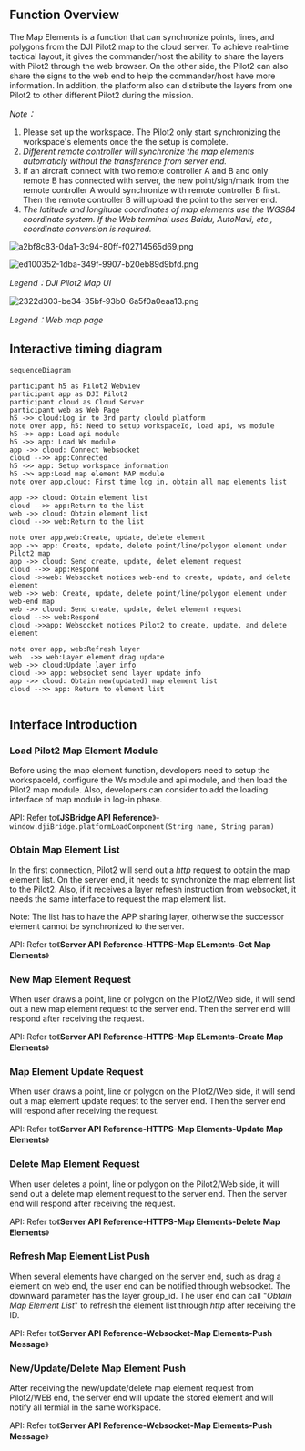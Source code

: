 ## Function Overview

The Map Elements is a function that can synchronize points, lines, and polygons from the DJI Pilot2 map to the cloud server. To achieve real-time tactical layout, it gives the commander/host the ability to share the layers with Pilot2 through the web browser. On the other side, the Pilot2 can also share the signs to the web end to help the commander/host have more information. In addition, the platform also can distribute the layers from one Pilot2 to other different Pilot2 during the mission.


*Note：*

1. Please set up the workspace. The Pilot2 only start synchronizing the workspace's elements once the the setup is complete.
2. *Different remote controller will synchronize the map elements automaticly without the transference from server end.*
3. If an aircraft connect with two remote controller A and B and only remote B has connected with server, the new point/sign/mark from the remote controller A would synchronize with remote controller B first. Then the remote controller B will upload the point to the server end.
4. *The latitude and longitude coordinates of map elements use the WGS84 coordinate system. If the Web terminal uses Baidu, AutoNavi, etc., coordinate conversion is required.*


![a2bf8c83-0da1-3c94-80ff-f02714565d69.png](https://terra-1-g.djicdn.com/84f990b0bbd145e6a3930de0c55d3b2b/admin/doc/3a3814ee-50cd-4cce-a4c5-f7b23963f946.png)


![ed100352-1dba-349f-9907-b20eb89d9bfd.png](https://terra-1-g.djicdn.com/84f990b0bbd145e6a3930de0c55d3b2b/admin/doc/1b20e4cd-bcd7-4cb3-a086-8eb0cb85bf6a.png)


*Legend：DJI Pilot2 Map UI*

![2322d303-be34-35bf-93b0-6a5f0a0eaa13.png](https://terra-1-g.djicdn.com/84f990b0bbd145e6a3930de0c55d3b2b/admin/doc/b33bfefd-1957-4d9d-b29f-29fbda6320f2.png)

*Legend：Web map page*

## Interactive timing diagram

```mermaid
sequenceDiagram

participant h5 as Pilot2 Webview
participant app as DJI Pilot2
participant cloud as Cloud Server
participant web as Web Page
h5 ->> cloud:Log in to 3rd party clould platform
note over app, h5: Need to setup workspaceId, load api, ws module
h5 ->> app: Load api module 
h5 ->> app: Load Ws module
app ->> cloud: Connect Websocket
cloud -->> app:Connected
h5 ->> app: Setup workspace information
h5 ->> app:Load map element MAP module
note over app,cloud: First time log in, obtain all map elements list

app ->> cloud: Obtain element list
cloud -->> app:Return to the list
web ->> cloud: Obtain element list
cloud -->> web:Return to the list

note over app,web:Create, update, delete element
app ->> app: Create, update, delete point/line/polygon element under Pilot2 map
app ->> cloud: Send create, update, delet element request
cloud -->> app:Respond
cloud ->>web: Websocket notices web-end to create, update, and delete element
web ->> web: Create, update, delete point/line/polygon element under web-end map
web ->> cloud: Send create, update, delet element request
cloud -->> web:Respond
cloud ->>app: Websocket notices Pilot2 to create, update, and delete element

note over app, web:Refresh layer
web  ->> web:Layer element drag update
web ->> cloud:Update layer info
cloud ->> app: websocket send layer update info
app ->> cloud: Obtain new(updated) map element list
cloud -->> app: Return to element list


```



## Interface Introduction

### Load Pilot2 Map Element Module

Before using the map element function, developers need to setup the workspaceId, configure the Ws module and api module, and then load the Pilot2 map module. Also, developers can consider to add the loading interface of map module in log-in phase. 

API: Refer to《**JSBridge API Reference**》-`window.djiBridge.platformLoadComponent(String name, String param)`

### Obtain Map Element List

In the first connection, Pilot2 will send out a *http* request to obtain the map element list. On the server end, it needs to synchronize the map element list to the Pilot2. Also, if it receives a layer refresh instruction from websocket, it needs the same interface to request the map element list.

Note: The list has to have the APP sharing layer, otherwise the successor element cannot be synchronized to the server.

API: Refer to《**Server API Reference-HTTPS-Map ELements-Get Map Elements**》

### New Map Element Request

When user draws a point, line or polygon on the Pilot2/Web side, it will send out a new map element request to the server end. Then the server end will respond after receiving the request.

API: Refer to《**Server API Reference-HTTPS-Map ELements-Create Map Elements**》

### Map Element Update Request

When user draws a point, line or polygon on the Pilot2/Web side, it will send out a map element update request to the server end. Then the server end will respond after receiving the request.

API: Refer to《**Server API Reference-HTTPS-Map Elements-Update Map Elements**》

### Delete Map Element Request

When user deletes a point, line or polygon on the Pilot2/Web side, it will send out a delete map element request to the server end. Then the server end will respond after receiving the request.

API: Refer to《**Server API Reference-HTTPS-Map Elements-Delete Map Elements**》

### Refresh Map Element List Push

When several elements have changed on the server end, such as drag a element on web end, the user end can be notified through websocket. The downward parameter has the layer group_id. The user end can call "*Obtain Map Element List*" to refresh the element list through *http* after receiving the ID.

API: Refer to《**Server API Reference-Websocket-Map Elements-Push Message**》

### New/Update/Delete Map Element Push

After receiving the new/update/delete map element request from Pilot2/WEB end, the server end will update the stored element and will notify all termial in the same workspace.

API: Refer to《**Server API Reference-Websocket-Map Elements-Push Message**》